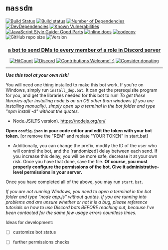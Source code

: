 # `massdm`

[![Build Status](https://travis-ci.org/alexlyee/massdm.svg?branch=master)](https://travis-ci.org/alexlyee/massdm)
 [![Build status](https://ci.appveyor.com/api/projects/status/6g2r48766aehp5bb?svg=true)](https://ci.appveyor.com/project/alexlyee/massdm) 
[![Number of Dependencies](https://david-dm.org/alexlyee/massdm.svg)](https://david-dm.org/alexlyee/massdm)
[![DevDependencies](https://david-dm.org/alexlyee/massdm/dev-status.svg)](https://david-dm.org/alexlyee/massdm?type=dev)
[![Known Vulnerabilities](https://snyk.io/test/github/alexlyee/massdm/badge.svg?targetFile=package.json)](https://snyk.io/test/github/alexlyee/massdm?targetFile=package.json) 
[![JavaScript Style Guide: Good Parts](https://img.shields.io/badge/code%20style-goodparts-brightgreen.svg?style=flat)](https://github.com/dwyl/goodparts "JavaScript The Good Parts")
[![Inline docs](http://inch-ci.org/github/alexlyee/massdm.svg?branch=master)](http://inch-ci.org/github/alexlyee/massdm) 
[![codecov](https://codecov.io/gh/alexlyee/massdm/branch/master/graph/badge.svg)](https://codecov.io/gh/alexlyee/massdm)
![GitHub repo size](https://img.shields.io/github/repo-size/alexlyee/massdm.svg)
![Version](https://img.shields.io/github/package-json/v/alexlyee/massdm.svg)

<h3 align="center">
   <a href="https://fmbot.xyz/">a bot to send DMs to every member of a role in Discord server</a>
</h3>
<p align="center">
  <a href="http://hits.dwyl.com/alexlyee/massdms"><img src="http://hits.dwyl.com/alexlyee/massdm.svg" alt="HitCount"></a>
   <a href="https://discord.gg/tCVG2yU"><img src="https://img.shields.io/discord/363082439985201155.svg" alt="Discord"></a>
  <a href="https://github.com/alexlyee/massdm/issues"><img src="https://img.shields.io/badge/contributions-welcome-brightgreen.svg?style=flat" alt="Contributions Welcome! :)"></a>
 <a href="https://liberapay.com/alexlyee/"><img src="https://img.shields.io/liberapay/receives/alexlyee.svg" alt="Consider donating"></a>
</p>
<hr />


***Use this tool at your own risk!*** 

You will need one thing installed to make this bot work. If you're on Windows, simply run `install_dep.bat`. It can get the prerequisite program for you, and get the libraries needed for this bot to run!
*To get these libraries after installing node.js on an OS other than windows (if you are installing manually), simply open up a terminal in the bot folder and type "npm install -d" without the quotes.*

- Node.JS(LTS version). https://nodejs.org/en/


**Open `config.json` in your code editor and edit the token with your bot token.** [or remove the "REM" and replate "YOUR TOKEN" in start.bat]
 - Additionally, you can change the prefix, modify the ID of the user who will control the bot, and the [randomized] delay between each send. If you increase this delay, you will be more safe, decrease it at your own risk.
Once you have that done, save the file.
**Of course, you must properly configure the permissions of the bot. Give it administrative-level permissions in your server.**

  Once you have completed all of the above, you may run `start.bat`.

*If you are not running Windows, you need to open a terminal in the bot folder and type "node app.js" without quotes.*
*If you are running into problems and are unsure whether or not it is a bug, please reference tutorials on how to use Discord bots BEFORE reaching out, because I've been contacted for the same few usage errors countless times.*


Ideas for development:
- [ ] customize bot status
- [ ] further permissions checks






